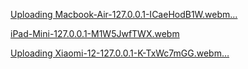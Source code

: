[Uploading Macbook-Air-127.0.0.1-ICaeHodB1W.webm…]()

[iPad-Mini-127.0.0.1-M1W5JwfTWX.webm](https://github.com/user-attachments/assets/572918d9-faf8-4f14-8c5b-e6dedd9bed5d)


[Uploading Xiaomi-12-127.0.0.1-K-TxWc7mGG.webm…]()
